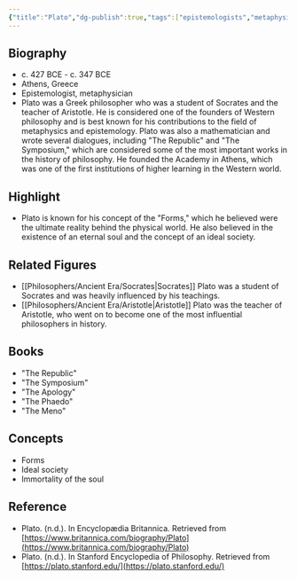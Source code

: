 ```yaml
---
{"title":"Plato","dg-publish":true,"tags":["epistemologists","metaphysicians","1-10th","ancient-era","Greek","figures","Socratic"],"born-date":-427,"keywords":"Plato, philosopher, classical Greece, Socratic, metaphysics, epistemology","aliases":"student of Socrates, founder of the Academy in Athens","permalink":"/philosophers/ancient-era/plato/","dgPassFrontmatter":true}
---
```


## Biography

-   c. 427 BCE - c. 347 BCE
-   Athens, Greece
-   Epistemologist, metaphysician
-   Plato was a Greek philosopher who was a student of Socrates and the teacher of Aristotle. He is considered one of the founders of Western philosophy and is best known for his contributions to the field of metaphysics and epistemology. Plato was also a mathematician and wrote several dialogues, including "The Republic" and "The Symposium," which are considered some of the most important works in the history of philosophy. He founded the Academy in Athens, which was one of the first institutions of higher learning in the Western world.

## Highlight

-   Plato is known for his concept of the "Forms," which he believed were the ultimate reality behind the physical world. He also believed in the existence of an eternal soul and the concept of an ideal society.

## Related Figures

-   [[Philosophers/Ancient Era/Socrates\|Socrates]] Plato was a student of Socrates and was heavily influenced by his teachings.
-   [[Philosophers/Ancient Era/Aristotle\|Aristotle]] Plato was the teacher of Aristotle, who went on to become one of the most influential philosophers in history.

## Books

-   "The Republic"
-   "The Symposium"
-   "The Apology"
-   "The Phaedo"
-   "The Meno"

## Concepts

-   Forms
-   Ideal society
-   Immortality of the soul

## Reference

-   Plato. (n.d.). In Encyclopædia Britannica. Retrieved from [https://www.britannica.com/biography/Plato](https://www.britannica.com/biography/Plato)
-   Plato. (n.d.). In Stanford Encyclopedia of Philosophy. Retrieved from [https://plato.stanford.edu/](https://plato.stanford.edu/)